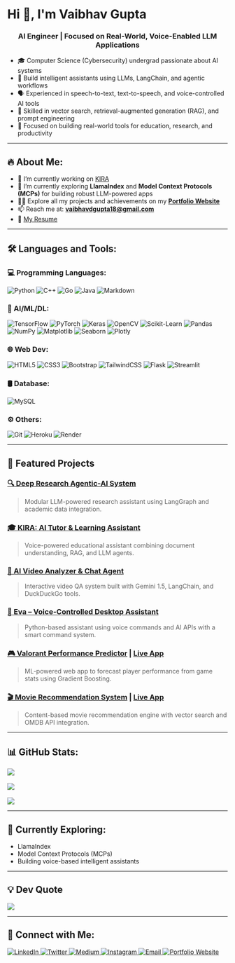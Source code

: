 
# Hi 👋, I'm Vaibhav Gupta
<h3 align="center">AI Engineer | Focused on Real-World, Voice-Enabled LLM Applications</h3>

- 🎓 Computer Science (Cybersecurity) undergrad passionate about AI systems  
- 🤖 Build intelligent assistants using LLMs, LangChain, and agentic workflows  
- 🗣️ Experienced in speech-to-text, text-to-speech, and voice-controlled AI tools  
- 🧠 Skilled in vector search, retrieval-augmented generation (RAG), and prompt engineering  
- 🚀 Focused on building real-world tools for education, research, and productivity  

---

## 🔥 About Me:
- 🔭 I’m currently working on [KIRA](https://github.com/gupta-v/KIRA)
- 🌱 I’m currently exploring **LlamaIndex** and **Model Context Protocols (MCPs)** for building robust LLM-powered apps  
- 👨‍💻 Explore all my projects and achievements on my [**Portfolio Website**](https://portfolio-website-gupta-v.onrender.com/)
- 📫 Reach me at: **vaibhavdgupta18@gmail.com**
- 📄 [My Resume](https://github.com/gupta-v/gupta-v/raw/main/Vaibhav'sCV.pdf)

---

## 🛠️ Languages and Tools:

### 💻 Programming Languages:
![Python](https://img.shields.io/badge/python-3776AB?style=for-the-badge&logo=python&logoColor=white)
![C++](https://img.shields.io/badge/C++-00599C?style=for-the-badge&logo=c%2B%2B&logoColor=white)
![Go](https://img.shields.io/badge/Go-00ADD8?style=for-the-badge&logo=go&logoColor=white)
![Java](https://img.shields.io/badge/Java-ED8B00?style=for-the-badge&logo=java&logoColor=white)
![Markdown](https://img.shields.io/badge/Markdown-000000?style=for-the-badge&logo=markdown&logoColor=white)

### 🧠 AI/ML/DL:
![TensorFlow](https://img.shields.io/badge/TensorFlow-FF6F00?style=for-the-badge&logo=tensorflow&logoColor=white)
![PyTorch](https://img.shields.io/badge/PyTorch-EE4C2C?style=for-the-badge&logo=pytorch&logoColor=white)
![Keras](https://img.shields.io/badge/Keras-D00000?style=for-the-badge&logo=keras&logoColor=white)
![OpenCV](https://img.shields.io/badge/OpenCV-5C3EE8?style=for-the-badge&logo=opencv&logoColor=white)
![Scikit-Learn](https://img.shields.io/badge/Scikit--Learn-F7931E?style=for-the-badge&logo=scikit-learn&logoColor=white)
![Pandas](https://img.shields.io/badge/Pandas-150458?style=for-the-badge&logo=pandas&logoColor=white)
![NumPy](https://img.shields.io/badge/NumPy-013243?style=for-the-badge&logo=numpy&logoColor=white)
![Matplotlib](https://img.shields.io/badge/Matplotlib-000000?style=for-the-badge&logo=matplotlib&logoColor=white)
![Seaborn](https://img.shields.io/badge/Seaborn-3B4D61?style=for-the-badge&logo=seaborn&logoColor=white)
![Plotly](https://img.shields.io/badge/Plotly-3F4F75?style=for-the-badge&logo=plotly&logoColor=white)

### 🌐 Web Dev:
![HTML5](https://img.shields.io/badge/HTML5-E34F26?style=for-the-badge&logo=html5&logoColor=white)
![CSS3](https://img.shields.io/badge/CSS3-1572B6?style=for-the-badge&logo=css3&logoColor=white)
![Bootstrap](https://img.shields.io/badge/Bootstrap-563D7C?style=for-the-badge&logo=bootstrap&logoColor=white)
![TailwindCSS](https://img.shields.io/badge/TailwindCSS-06B6D4?style=for-the-badge&logo=tailwind-css&logoColor=white)
![Flask](https://img.shields.io/badge/Flask-000000?style=for-the-badge&logo=flask&logoColor=white)
![Streamlit](https://img.shields.io/badge/Streamlit-FF4B4B?style=for-the-badge&logo=streamlit&logoColor=white)

### 🛢️ Database:
![MySQL](https://img.shields.io/badge/MySQL-005C84?style=for-the-badge&logo=mysql&logoColor=white)

### ⚙️ Others:
![Git](https://img.shields.io/badge/Git-F05032?style=for-the-badge&logo=git&logoColor=white)
![Heroku](https://img.shields.io/badge/Heroku-430098?style=for-the-badge&logo=heroku&logoColor=white)
![Render](https://img.shields.io/badge/Render-46E3B7?style=for-the-badge&logo=render&logoColor=white)

---

## 📌 Featured Projects

### [🔍 Deep Research Agentic-AI System](https://github.com/gupta-v/Deep-Research-Agentic-AI)
> Modular LLM-powered research assistant using LangGraph and academic data integration.

### [🎓 KIRA: AI Tutor & Learning Assistant](https://github.com/gupta-v/KIRA)
> Voice-powered educational assistant combining document understanding, RAG, and LLM agents.

### [🎥 AI Video Analyzer & Chat Agent](https://github.com/gupta-v/ai-video-analyzer)
> Interactive video QA system built with Gemini 1.5, LangChain, and DuckDuckGo tools.

### [🧠 Eva – Voice-Controlled Desktop Assistant](https://github.com/gupta-v/Eva)
> Python-based assistant using voice commands and AI APIs with a smart command system.

### [🎮 Valorant Performance Predictor](https://github.com/gupta-v/valorant-performance-predictor) | [Live App](https://valorant-performance-prediction-gupta-v.streamlit.app/)
> ML-powered web app to forecast player performance from game stats using Gradient Boosting.

### [🎬 Movie Recommendation System](https://github.com/gupta-v/movie-recommendation-system) | [Live App](https://movie-recommender-zeic.onrender.com/)
> Content-based movie recommendation engine with vector search and OMDB API integration.

---

## 📊 GitHub Stats:
![](https://github-readme-stats.vercel.app/api?username=gupta-v&theme=dark&hide_border=false&include_all_commits=false&count_private=false)<br/><br/>
![](https://nirzak-streak-stats.vercel.app/?user=gupta-v&theme=dark&hide_border=false)<br/><br/>
![](https://github-readme-stats.vercel.app/api/top-langs/?username=gupta-v&theme=dark&hide_border=false&include_all_commits=false&count_private=false&layout=compact)

---

## 🧠 Currently Exploring:
- LlamaIndex
- Model Context Protocols (MCPs)
- Building voice-based intelligent assistants

---

## 💡 Dev Quote
![](https://quotes-github-readme.vercel.app/api?type=horizontal&theme=tokyonight)

---

## 🤝 Connect with Me:
<p align="left">
  <a href="https://www.linkedin.com/in/gupta-v18/" target="blank">
    <img src="https://img.shields.io/badge/LinkedIn-0A66C2?style=for-the-badge&logo=linkedin&logoColor=white" alt="LinkedIn"/>
  </a>
  <a href="https://twitter.com/vaibhavgup81565" target="blank">
    <img src="https://img.shields.io/badge/Twitter-1DA1F2?style=for-the-badge&logo=twitter&logoColor=white" alt="Twitter"/>
  </a>
  <a href="https://medium.com/@vaibhavdgupta18/" target="blank">
    <img src="https://img.shields.io/badge/Medium-12100E?style=for-the-badge&logo=medium&logoColor=white" alt="Medium"/>
  </a>
  <a href="https://www.instagram.com/vaibhav.__here/" target="blank">
    <img src="https://img.shields.io/badge/Instagram-E4405F?style=for-the-badge&logo=instagram&logoColor=white" alt="Instagram"/>
  </a>
  <a href="mailto:vaibhavdgupta18@gmail.com">
    <img src="https://img.shields.io/badge/Gmail-D14836?style=for-the-badge&logo=gmail&logoColor=white" alt="Email"/>
  </a>
  <a href="https://portfolio-website-gupta-v.onrender.com/" target="blank">
    <img src="https://img.shields.io/badge/Portfolio-000000?style=for-the-badge&logo=firefox&logoColor=#FF7139" alt="Portfolio Website"/>
  </a>
</p>

